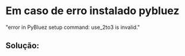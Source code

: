 # Em caso de erro instalado pybluez
"error in PyBluez setup command: use_2to3 is invalid."
## Solução:
